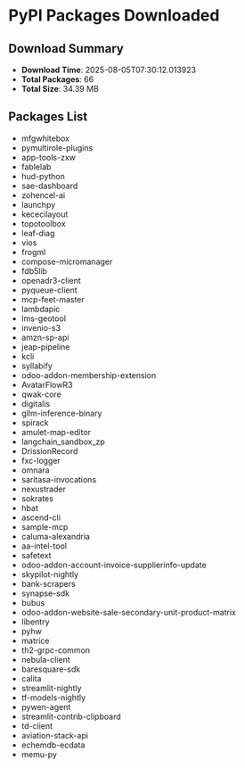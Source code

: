 # PyPI Packages Downloaded

## Download Summary
- **Download Time**: 2025-08-05T07:30:12.013923
- **Total Packages**: 66
- **Total Size**: 34.39 MB

## Packages List
- mfgwhitebox
- pymultirole-plugins
- app-tools-zxw
- fablelab
- hud-python
- sae-dashboard
- zohencel-ai
- launchpy
- kececilayout
- topotoolbox
- leaf-diag
- vios
- frogml
- compose-micromanager
- fdb5lib
- openadr3-client
- pyqueue-client
- mcp-feet-master
- lambdapic
- lms-geotool
- invenio-s3
- amzn-sp-api
- jeap-pipeline
- kcli
- syllabify
- odoo-addon-membership-extension
- AvatarFlowR3
- qwak-core
- digitalis
- gllm-inference-binary
- spirack
- amulet-map-editor
- langchain_sandbox_zp
- DrissionRecord
- fxc-logger
- omnara
- saritasa-invocations
- nexustrader
- sokrates
- hbat
- ascend-cli
- sample-mcp
- caluma-alexandria
- aa-intel-tool
- safetext
- odoo-addon-account-invoice-supplierinfo-update
- skypilot-nightly
- bank-scrapers
- synapse-sdk
- bubus
- odoo-addon-website-sale-secondary-unit-product-matrix
- libentry
- pyhw
- matrice
- th2-grpc-common
- nebula-client
- baresquare-sdk
- calita
- streamlit-nightly
- tf-models-nightly
- pywen-agent
- streamlit-contrib-clipboard
- td-client
- aviation-stack-api
- echemdb-ecdata
- memu-py
